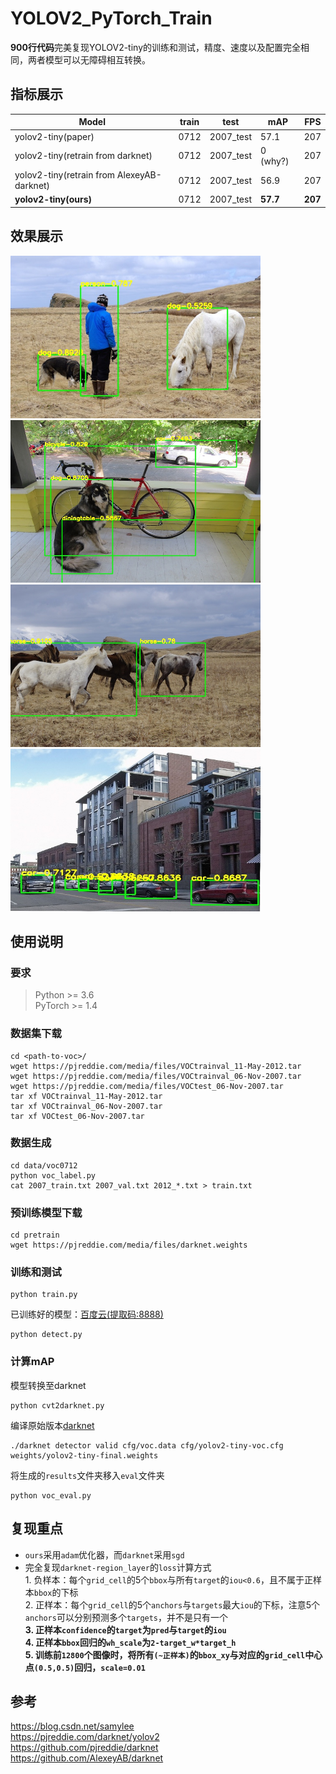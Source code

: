# YOLOV2_PyTorch_Train
**900行代码**完美复现YOLOV2-tiny的训练和测试，精度、速度以及配置完全相同，两者模型可以无障碍相互转换。

## 指标展示
|Model| train | test | mAP | FPS |
|-----|------|------|-----|-----|
|yolov2-tiny(paper) | 0712 |	2007_test |	57.1 |	207 |
|yolov2-tiny(retrain from darknet) | 0712 |	2007_test |	0 (why?) |	207 |
|yolov2-tiny(retrain from AlexeyAB-darknet) | 0712 |	2007_test |	56.9 |	207 |
|**yolov2-tiny(ours)** | 0712 |	2007_test |	**57.7** |	**207** |

## 效果展示
<img src="assets/result1.jpg" width="400" height="260"/>   <img src="assets/result2.jpg" width="400" height="260"/>   
<img src="assets/result3.jpg" width="400" height="260"/>   <img src="assets/result4.jpg" width="400" height="260"/>   

## 使用说明
### 要求
> Python >= 3.6 \
> PyTorch >= 1.4
### 数据集下载
```shell script
cd <path-to-voc>/
wget https://pjreddie.com/media/files/VOCtrainval_11-May-2012.tar
wget https://pjreddie.com/media/files/VOCtrainval_06-Nov-2007.tar
wget https://pjreddie.com/media/files/VOCtest_06-Nov-2007.tar
tar xf VOCtrainval_11-May-2012.tar
tar xf VOCtrainval_06-Nov-2007.tar
tar xf VOCtest_06-Nov-2007.tar
```
### 数据生成
```shell script
cd data/voc0712
python voc_label.py
cat 2007_train.txt 2007_val.txt 2012_*.txt > train.txt
```
### 预训练模型下载
```shell script
cd pretrain
wget https://pjreddie.com/media/files/darknet.weights
```
### 训练和测试
```shell script
python train.py
```
已训练好的模型：[百度云(提取码:8888)](https://pan.baidu.com/s/1ojrQJd7QlVdgggCG6DALPg)
```shell script
python detect.py
```
### 计算mAP
模型转换至darknet
```shell script
python cvt2darknet.py
```
编译原始版本[darknet](https://github.com/pjreddie/darknet)
```shell script
./darknet detector valid cfg/voc.data cfg/yolov2-tiny-voc.cfg weights/yolov2-tiny-final.weights
```
将生成的`results`文件夹移入`eval`文件夹
```shell script
python voc_eval.py
```

## 复现重点
- `ours`采用`adam`优化器，而`darknet`采用`sgd`
- 完全复现`darknet-region_layer`的`loss`计算方式
  <br>1. 负样本：每个`grid_cell`的5个`bbox`与所有`target`的`iou<0.6`，且不属于正样本`bbox`的下标
  <br>2. 正样本：每个`grid_cell`的5个`anchors`与`targets`最大`iou`的下标，注意5个`anchors`可以分别预测多个`targets`，并不是只有一个
  <br>**3. 正样本`confidence`的`target`为`pred`与`target`的`iou`**
  <br>**4. 正样本`bbox`回归的`wh_scale`为`2-target_w*target_h`**
  <br>**5. 训练前`12800`个图像时，将所有`(~正样本)`的`bbox_xy`与对应的`grid_cell`中心点`(0.5,0.5)`回归，`scale=0.01`**

## 参考
https://blog.csdn.net/samylee  
https://pjreddie.com/darknet/yolov2  
https://github.com/pjreddie/darknet  
https://github.com/AlexeyAB/darknet
